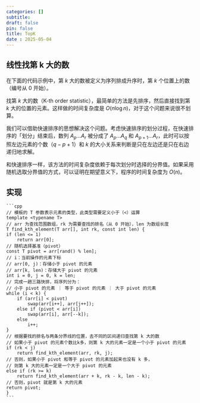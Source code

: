 ```yaml
---
categories: []
subtitle: 
draft: false
pin: false
title: TopK
date : 2025-05-04
---
```


## 线性找第 k 大的数

在下面的代码示例中，第 $k$ 大的数被定义为序列排成升序时，第 $k$ 个位置上的数（编号从 0 开始）。

找第 $k$ 大的数（K-th order statistic），最简单的方法是先排序，然后直接找到第 $k$ 大的位置的元素。这样做的时间复杂度是 $O(n\log n)$，对于这个问题来说很不划算。

我们可以借助快速排序的思想解决这个问题。考虑快速排序的划分过程，在快速排序的「划分」结束后，数列 $A_{p}\dots A_{r}$ 被分成了 $A_{p}\dots A_{q}$ 和 $A_{p+1}\dots A_{r}$，此时可以按照左边元素的个数（$q-p+1$）和 $k$ 的大小关系来判断是只在左边还是只在右边递归地求解。

和快速排序一样，该方法的时间复杂度依赖于每次划分时选择的分界值。如果采用随机选取分界值的方式，可以证明在期望意义下，程序的时间复杂度为 $O(n)$。

## 实现

    ```cpp
    // 模板的 T 参数表示元素的类型，此类型需要定义小于（<）运算
    template <typename T>
    // arr 为查找范围数组，rk 为需要查找的排名（从 0 开始），len 为数组长度
    T find_kth_element(T arr[], int rk, const int len) {
    if (len <= 1) 
        return arr[0];
    // 随机选择基准（pivot）
    const T pivot = arr[rand() % len];
    // i：当前操作的元素下标
    // arr[0, j)：存储小于 pivot 的元素
    // arr[k, len)：存储大于 pivot 的元素
    int i = 0, j = 0, k = len;
    // 完成一趟三路快排，将序列分为：
    // 小于 pivot 的元素 ｜ 等于 pivot 的元素 ｜ 大于 pivot 的元素
    while (i < k) {
        if (arr[i] < pivot)
            swap(arr[i++], arr[j++]);
        else if (pivot < arr[i])
            swap(arr[i], arr[--k]);
        else
            i++;
    }
    // 根据要找的排名与两条分界线的位置，去不同的区间递归查找第 k 大的数
    // 如果小于 pivot 的元素个数比k多，则第 k 大的元素一定是一个小于 pivot 的元素
    if (rk < j) 
        return find_kth_element(arr, rk, j);
    // 否则，如果小于 pivot 和等于 pivot 的元素加起来也没有 k 多，
    // 则第 k 大的元素一定是一个大于 pivot 的元素
    else if (rk >= k)
        return find_kth_element(arr + k, rk - k, len - k);
    // 否则，pivot 就是第 k 大的元素
    return pivot;
    }
    ```
